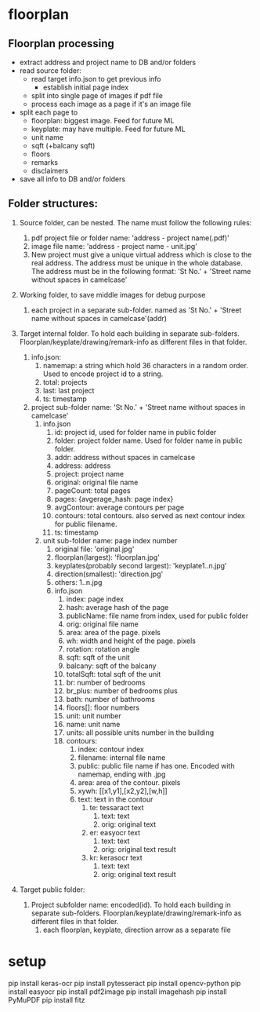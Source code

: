 # floorplan

## Floorplan processing

- extract address and project name to DB and/or folders
- read source folder:
  - read target info.json to get previous info
    - establish initial page index
  - split into single page of images if pdf file
  - process each image as a page if it's an image file
- split each page to
  - floorplan: biggest image. Feed for future ML
  - keyplate: may have multiple. Feed for future ML
  - unit name
  - sqft (+balcany sqft)
  - floors
  - remarks
  - disclaimers
- save all info to DB and/or folders

## Folder structures:

1. Source folder, can be nested. The name must follow the following rules:
   1. pdf project file or folder name: 'address - project name(.pdf)'
   2. image file name: 'address - project name - unit.jpg'
   3. New project must give a unique virtual address which is close to the real address. The address must be unique in the whole database. The address must be in the following format: 'St No.' + 'Street name without spaces in camelcase'
2. Working folder, to save middle images for debug purpose
   1. each project in a separate sub-folder. named as 'St No.' + 'Street name without spaces in camelcase'(addr)
3. Target internal folder. To hold each building in separate sub-folders. Floorplan/keyplate/drawing/remark-info as different files in that folder.

   1. info.json:
      1. namemap: a string which hold 36 characters in a random order. Used to encode project id to a string.
      2. total: projects
      3. last: last project
      4. ts: timestamp
   2. project sub-folder name: 'St No.' + 'Street name without spaces in camelcase'
      1. info.json
         1. id: project id, used for folder name in public folder
         2. folder: project folder name. Used for folder name in public folder.
         3. addr: address without spaces in camelcase
         4. address: address
         5. project: project name
         6. original: original file name
         7. pageCount: total pages
         8. pages: {avgerage_hash: page index}
         9. avgContour: average contours per page
         10. contours: total contours. also served as next contour index for public filename.
         11. ts: timestamp
      2. unit sub-folder name: page index number
         1. original file: 'original.jpg'
         2. floorplan(largest): 'floorplan.jpg'
         3. keyplates(probably second largest): 'keyplate1..n.jpg'
         4. direction(smallest): 'direction.jpg'
         5. others: 1..n.jpg
         6. info.json
            1. index: page index
            2. hash: average hash of the page
            3. publicName: file name from index, used for public folder
            4. orig: original file name
            5. area: area of the page. pixels
            6. wh: width and height of the page. pixels
            7. rotation: rotation angle
            8. sqft: sqft of the unit
            9. balcany: sqft of the balcany
            10. totalSqft: total sqft of the unit
            11. br: number of bedrooms
            12. br_plus: number of bedrooms plus
            13. bath: number of bathrooms
            14. floors[]: floor numbers
            15. unit: unit number
            16. name: unit name
            17. units: all possible units number in the building
            18. contours:
                1. index: contour index
                2. filename: internal file name
                3. public: public file name if has one. Encoded with namemap, ending with .jpg
                4. area: area of the contour. pixels
                5. xywh: [[x1,y1],[x2,y2],[w,h]]
                6. text: text in the contour
                   1. te: tessaract text
                      1. text: text
                      2. orig: original text
                   2. er: easyocr text
                      1. text: text
                      2. orig: original text result
                   3. kr: kerasocr text
                      1. text: text
                      2. orig: original text result

4. Target public folder:
   1. Project subfolder name: encoded(id). To hold each building in separate sub-folders. Floorplan/keyplate/drawing/remark-info as different files in that folder.
      1. each floorplan, keyplate, direction arrow as a separate file

# setup

pip install keras-ocr
pip install pytesseract
pip install opencv-python
pip install easyocr
pip install pdf2image
pip install imagehash
pip install PyMuPDF
pip install fitz
